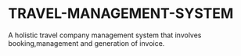 # TRAVEL-MANAGEMENT-SYSTEM
 
 A holistic travel company management system that involves booking,management and generation of invoice.
